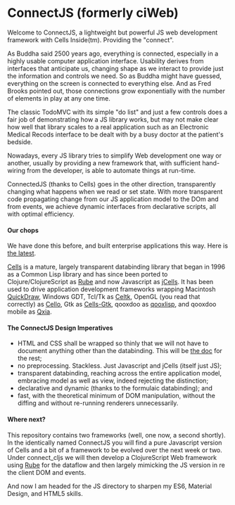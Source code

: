 # ConnectJS (formerly ciWeb)
Welcome to ConnectJS, a lightweight but powerful JS web development framework with Cells Inside(tm). Providing the "connect".

As Buddha said 2500 years ago, everything is connected, especially in a highly usable computer application interface. Usability derives from interfaces that anticipate us, changing shape as we interact to provide just the information and controls we need. So as Buddha might have guessed, everything on the screen is connected to everything else. And as Fred Brooks pointed out, those connections grow exponentially with the number of elements in play at any one time. 

The classic TodoMVC with its simple "do list" and just a few controls does a fair job of demonstrating how a JS library works, but may not make clear how well that library scales to a real application such as an Electronic Medical Recods interface to be dealt with by a busy doctor at the patient's bedside.

Nowadays, every JS library tries to simplify Web development one way or another, usually by providing a new framework that, with sufficient hand-wiring from the developer, is able to automate things at run-time.

ConnectedJS (thanks to Cells) goes in the other direction, transparently changing what happens when we read or set state. With more transparent code propagating change from our JS application model to the DOm and from events, we achieve dynamic interfaces from declarative scripts, all with optimal efficiency.

#### Our chops
We have done this before, and built enterprise applications this way. Here is [the latest](http://tiltonsalgebra.com/#).

[Cells](https://github.com/kennytilton/cells) is a mature, largely transparent databinding library that began in 1996 as a Common Lisp library and has since been ported to Clojure/ClojureScript as [Rube](https://github.com/kennytilton/rube) and now Javascript as [jCells](https://github.com/kennytilton/jCells). It has been used to drive application development frameworks wrapping Macintosh [QuickDraw](https://en.wikipedia.org/wiki/QuickDraw), Windows GDT, Tcl/Tk as [Celtk](https://github.com/kennytilton/celtk), OpenGL (you read that correctly) as [Cello](https://github.com/kennytilton/Cello), Gtk as [Cells-Gtk](https://github.com/Ramarren/cells-gtk3), qooxdoo as [qooxlisp](https://github.com/kennytilton/qooxlisp), and qooxdoo mobile as [Qxia](https://github.com/kennytilton/qxia).

#### The ConnectJS Design Imperatives
 * HTML and CSS shall be wrapped so thinly that we will not have to document anything other than the databinding. This will be [the doc](https://developer.mozilla.org/en-US/docs/Web/API) for the rest;
 * no preprocessing. Stackless. Just Javascript and jCells (itself just JS);
 * transparent databinding, reaching across the entire application model, embracing model as well as view, indeed rejecting the distinction; 
 * declarative and dynamic (thanks to the formulaic databinding); and
 * fast, with the theoretical minimum of DOM manipulation, without the diffing and without re-running renderers unnecessarily.
 
 #### Where next?
 This repository contains two frameworks (well, one now, a second shortly). In the identically named ConnectJS you will find a pure Javascript version of Cells and a bit of a framework to be evolved over the next week or two. Under connect_cljs we will then develop a ClojureScript Web framework using [Rube](https://github.com/kennytilton/rube) for the dataflow and then largely mimicking the JS version in re the client DOM and events.
 
 And now I am headed for the JS directory to sharpen my ES6, Material Design, and HTML5 skills.
